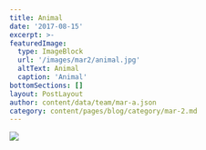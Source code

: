 ```yaml
---
title: Animal
date: '2017-08-15'
excerpt: >-
featuredImage:
  type: ImageBlock
  url: '/images/mar2/animal.jpg'
  altText: Animal
  caption: 'Animal'
bottomSections: []
layout: PostLayout
author: content/data/team/mar-a.json
category: content/pages/blog/category/mar-2.md
---
```

<img src="/images/mar2/animal.jpg">